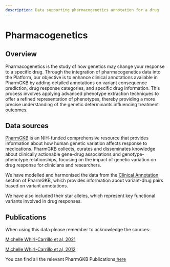 ```yaml
---
description: Data supporting pharmacogenetics annotation for a drug
---
```


# Pharmacogenetics

## Overview&#x20;

Pharmacogenetics is the study of how genetics may change your response to a specific drug. Through the integration of pharmacogenetics data into the Platform, our objective is to enhance clinical annotations available in PharmGKB by adding detailed annotations on variant consequence prediction, drug response categories, and specific drug information. This process involves applying advanced phenotype extraction techniques to offer a refined representation of phenotypes, thereby providing a more precise understanding of the genetic determinants influencing treatment outcomes.

## Data sources

[PharmGKB](https://www.pharmgkb.org/) is an NIH-funded comprehensive resource that provides information about how human genetic variation affects response to medications. PharmGKB collects, curates and disseminates knowledge about clinically actionable gene-drug associations and genotype-phenotype relationships, focusing on the impact of genetic variation on drug response for clinicians and researchers.

We have modelled and harmonised the data from the [Clinical Annotation](https://www.pharmgkb.org/clinicalAnnotations) section of PharmGKB, which provides information about variant-drug pairs based on variant annotations.&#x20;

We have also included their star alleles, which represent key functional variants involved in drug responses.

## Publications

When using this data please remember to acknowledge the sources:

[Michelle Whirl-Carrillo et al, 2021](https://pubmed.ncbi.nlm.nih.gov/34216021/)

[Michelle Whirl-Carrillo et al, 2012 ](https://pubmed.ncbi.nlm.nih.gov/22992668/)

You can find all the relevant PharmGKB Publications[ here](https://www.pharmgkb.org/page/citingPharmgkb)
